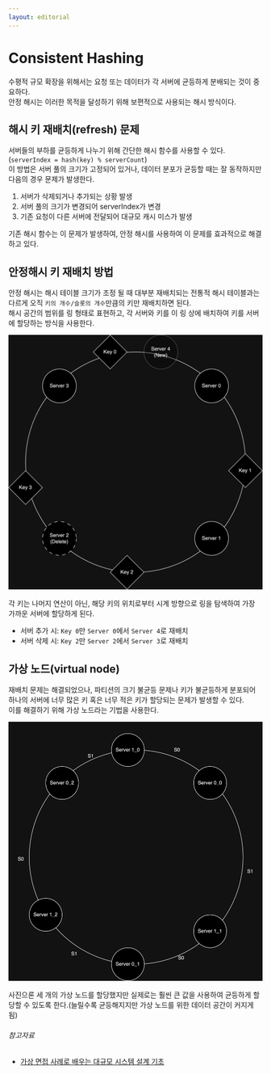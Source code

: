 ```yaml
---
layout: editorial
---
```


# Consistent Hashing

수평적 규모 확장을 위해서는 요청 또는 데이터가 각 서버에 균등하게 분배되는 것이 중요하다.  
안정 해시는 이러한 목적을 달성하기 위해 보편적으로 사용되는 해시 방식이다.

## 해시 키 재배치(refresh) 문제

서버들의 부하를 균등하게 나누기 위해 간단한 해시 함수를 사용할 수 있다.(`serverIndex = hash(key) % serverCount`)  
이 방법은 서버 풀의 크기가 고정되어 있거나, 데이터 분포가 균등할 때는 잘 동작하지만 다음의 경우 문제가 발생한다.

1. 서버가 삭제되거나 추가되는 상황 발생
2. 서버 풀의 크기가 변경되어 serverIndex가 변경
3. 기존 요청이 다른 서버에 전달되어 대규모 캐시 미스가 발생

기존 해시 함수는 이 문제가 발생하여, 안정 해시를 사용하여 이 문제를 효과적으로 해결하고 있다.

## 안정해시 키 재배치 방법

안정 해시는 해시 테이블 크기가 조정 될 때 대부분 재배치되는 전통적 해시 테이블과는 다르게 오직 `키의 개수/슬롯의 개수`만큼의 키만 재배치하면 된다.  
해시 공간의 범위를 링 형태로 표현하고, 각 서버와 키를 이 링 상에 배치하여 키를 서버에 할당하는 방식을 사용한다.

![Consistent Hashing](image/consistent-hash.png)

각 키는 나머지 연산이 아닌, 해당 키의 위치로부터 시계 방향으로 링을 탐색하여 가장 가까운 서버에 할당하게 된다.

- 서버 추가 시: `Key 0`만 `Server 0`에서 `Server 4`로 재배치
- 서버 삭제 시: `Key 2`만 `Server 2`에서 `Server 3`로 재배치

## 가상 노드(virtual node)

재배치 문제는 해결되었으나, 파티션의 크기 불균등 문제나 키가 불균등하게 분포되어 하나의 서버에 너무 많은 키 혹은 너무 적은 키가 할당되는 문제가 발생할 수 있다.  
이를 해결하기 위해 가상 노드라는 기법을 사용한다.

![Consistent Hashing with Virtual Node](image/consistent-hash-virtual-node.png)

사진으론 세 개의 가상 노드를 할당했지만 실제로는 훨씬 큰 값을 사용하여 균등하게 할당할 수 있도록 한다.(늘릴수록 균등해지지만 가상 노드를 위한 데이터 공간이 커지게 됨) 

###### 참고자료

- [가상 면접 사례로 배우는 대규모 시스템 설계 기초](https://www.nl.go.kr/seoji/contents/S80100000000.do?schM=intgr_detail_view_isbn&page=1&pageUnit=10&schType=simple&schStr=%EA%B0%80%EC%83%81+%EB%A9%B4%EC%A0%91+%EC%82%AC%EB%A1%80%EB%A1%9C+%EB%B0%B0%EC%9A%B0%EB%8A%94+%EB%8C%80%EA%B7%9C%EB%AA%A8&isbn=9788966263240&cipId=228421467%2C)
